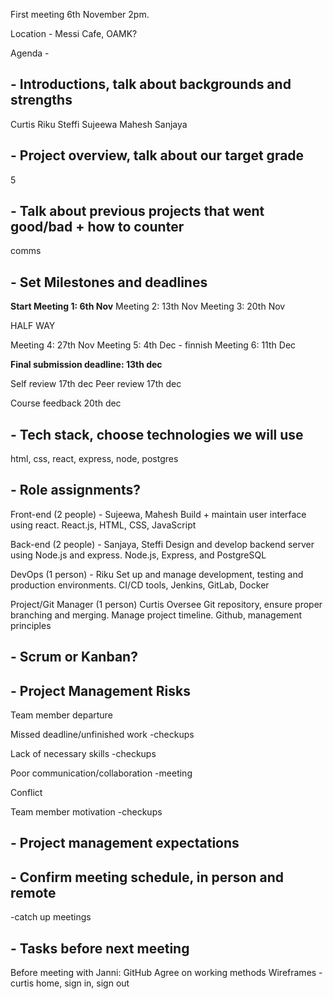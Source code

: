

First meeting 6th November 2pm.

Location - Messi Cafe, OAMK?

Agenda - 



## - Introductions, talk about backgrounds and strengths
Curtis
Riku
Steffi
Sujeewa
Mahesh
Sanjaya

## - Project overview, talk about our target grade
5

## - Talk about previous projects that went good/bad + how to counter
comms

## - Set Milestones and deadlines

**Start Meeting 1: 6th Nov**
Meeting 2: 13th Nov
Meeting 3: 20th Nov

HALF WAY

Meeting 4: 27th Nov
Meeting 5: 4th Dec - finnish
Meeting 6: 11th Dec

**Final submission deadline: 13th dec**

Self review 17th dec
Peer review 17th dec

Course feedback 20th dec


## - Tech stack, choose technologies we will use
html, css, react, express, node, postgres 
## - Role assignments?

 Front-end (2 people) - Sujeewa, Mahesh
 Build + maintain user interface using react. React.js, HTML, CSS, JavaScript
 
 Back-end (2 people) - Sanjaya, Steffi
 Design and develop backend server using Node.js and express. Node.js, Express, and PostgreSQL
 
 DevOps (1 person) - Riku
 Set up and manage development, testing and production environments. CI/CD tools, Jenkins, GitLab, Docker 
 
 Project/Git Manager (1 person) Curtis
 Oversee Git repository, ensure proper branching and merging. Manage project timeline. Github, management principles


## - Scrum or Kanban?
## - Project Management Risks
Team member departure

Missed deadline/unfinished work
-checkups

Lack of necessary skills
-checkups

Poor communication/collaboration
-meeting

Conflict


Team member motivation
-checkups
## - Project management expectations


## -  Confirm meeting schedule, in person and remote
-catch up meetings

## - Tasks before next meeting


Before meeting with Janni:
GitHub
Agree on working methods
Wireframes - curtis home, sign in, sign out